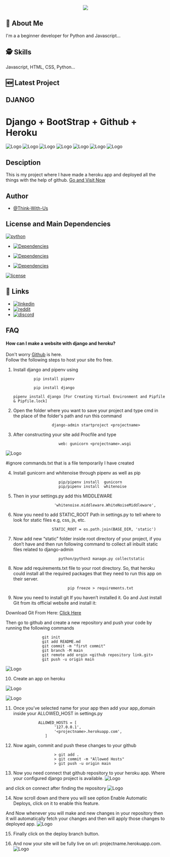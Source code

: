 <p align="center">
  <img max-width="100%" src="https://i.imgur.com/orfhf4u.png?1" />
</p>


    
## 🚀 About Me
I'm a a beginner developer for Python and Javascript...

  
## 🕵️‍ Skills
Javascript, HTML, CSS, Python...

## 🆕 Latest Project  

## DJANGO

# Django + BootStrap + Github + Heroku
![Logo](https://emojis.slackmojis.com/emojis/images/1483054030/1541/django.png)  ![Logo](https://emojis.slackmojis.com/emojis/images/1470681426/745/plus.png)  ![Logo](https://emojis.slackmojis.com/emojis/images/1483053257/1538/bootstrap.png)  ![Logo](https://emojis.slackmojis.com/emojis/images/1470681426/745/plus.png)  ![Logo](https://emojis.slackmojis.com/emojis/images/1587484871/8712/github.png)  ![Logo](https://emojis.slackmojis.com/emojis/images/1470681426/745/plus.png)  ![Logo](https://emojis.slackmojis.com/emojis/images/1465929657/511/heroku.png)

## Desciption
This is my project where I have made a heroku app and deployed all the things with the help of github.
            [Go and Visit Now](https://dankersalewebsite.herokuapp.com)
            
## Author

- [@Think-With-Us](https://www.github.com/think-With-Us)

  
## License and Main Dependencies


[![python](https://img.shields.io/github/pipenv/locked/python-version/Think-With-Us/django)](https://python.org)

- [![Dependencies](https://img.shields.io/static/v1?label=main-dependencies&message=django&color=green)](https://www.djangoproject.com/)

- [![Dependencies](https://img.shields.io/static/v1?label=main-dependencies&message=django-heroku&color=green)](https://pypi.org/project/django-heroku/)

- [![Dependencies](https://img.shields.io/static/v1?label=main-dependencies&message=gunicorn&color=green)](https://gunicorn.org/)

[![license](https://img.shields.io/static/v1?label=License&message=Github&color=blue)](https://github.com/Think-With-Us/django.git)

  
## 🔗 Links

- [![linkedin](https://img.shields.io/badge/linkedin-0A66C2?style=for-the-badge&logo=linkedin&logoColor=white)](https://www.linkedin.com/in/sinchan-maitra-22a303217/)
- [![reddit](https://img.shields.io/reddit/subreddit-subscribers/Abindent?style=social)](https://reddit.com/r/Abindent)
- [![discord](https://img.shields.io/discord/843750265554206740)](https://discord.com/invite/dFW3gG7gPy) 
  
## FAQ

#### How can I make a website with django and heroku?
 
Don't worry [Github](https://github.com) is here.         
Follow the following steps to host your site fro free.
1) Install django and pipenv using
   
                pip install pipenv
    
                pip install django
                
       pipenv install django [For Creating Virtual Environment and Pipfile & Pipfile.lock]


2) Open the folder where you want to save your project and type cmd in the place of the folder's path and run this command
      
                        django-admin startproject <projectname>

3) After constructing your site add Procfile and type 

                           web: gunicorn <projectname>.wsgi 
![Logo](https://i.imgur.com/ggaGGBu.jpg)

 #ignore commands.txt that is a file temporarily I have created


4) Install gunicorn and whitenoise through pipenv as well as pip
              
                           pip/pipenv install  gunicorn   
                           pip/pipenv install  whitenoise
5) Then in your settings.py add this MIDDLEWARE

                         'whitenoise.middleware.WhiteNoiseMiddleware',       

6) Now you need to add STATIC_ROOT Path in settings.py to tell where to look for static files e.g, css, js, etc.
  
                        STATIC_ROOT = os.path.join(BASE_DIR, 'static')
7) Now add new “static” folder inside root directory of your project, if you don’t have and then run following command to collect all inbuilt static files related to django-admin
   
                           python/python3 manage.py collectstatic
8) Now add requirements.txt file to your root directory. So, that heroku could install all the required packages that they need to run this app on their server.
  
                               pip freeze > requirements.txt
            

9) Now you need to install git If you haven’t installed it. Go and Just install Git from its official website and install it:

Download Git From Here: [Click Here](https://git-scm.com/downloads)

Then go to github and create a new repository and push your code by running the following commands

                    git init
                    git add README.md
                    git commit -m "first commit"
                    git branch -M main
                    git remote add orgin <github repository link.git>
                    git push -u origin main

![Logo](https://i.imgur.com/qfBhht5.jpg)   

10) Create an app on heroku

![Logo](https://i.imgur.com/Hm37ITX.jpg)

![Logo](https://i.imgur.com/HML7ZzB.jpg)

11) Once you’ve selected name for your app then add your app_domain inside your ALLOWED_HOST in settings.py

                   ALLOWED_HOSTS = [
                          '127.0.0.1',
                          '<projectname>.herokuapp.com',
                      ]
12) Now again, commit and push these changes to your github

                          > git add .
                          > git commit -m "Allowed Hosts"
                          > git push -u origin main

13) Now you need connect that github repository to your heroku app. Where your configured django project is available.
![Logo](https://i.imgur.com/QTPKLP5.jpg) 

and click on connect after finding the repository
![Logo](https://i.imgur.com/Mnu11JG.jpg)                          
                   
14) Now scroll down and there you will see option Enable Automatic Deploys, click on it to enable this feature.

And Now whenever you will make and new changes in your repository then it will automatically fetch your changes and then will apply those changes to deployed app.
![Logo](https://i.imgur.com/yPulo8u.jpg)       

15) Finally click on the deploy branch button.

16) And now your site will be fully live on url: projectname.herokuapp.com.
![Logo](https://i.imgur.com/5Jx2Qjk.gif)


